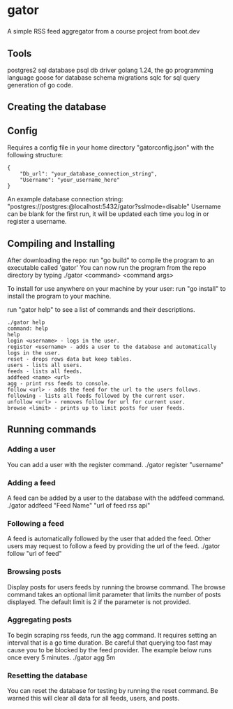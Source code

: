 # gator

###

A simple RSS feed aggregator from a course project from boot.dev

## Tools

postgres2 sql database
psql db driver
golang 1.24, the go programming language
goose for database schema migrations
sqlc for sql query generation of go code.

## Creating the database

## Config

Requires a config file in your home directory "gatorconfig.json"
with the following structure:

```
{
    "Db_url": "your_database_connection_string",
    "Username": "your_username_here"
}
```

An example database connection string: "postgres://postgres:@localhost:5432/gator?sslmode=disable"
Username can be blank for the first run, it will be updated each time you log in or register a username.

## Compiling and Installing

After downloading the repo:
run "go build" to compile the program to an executable called 'gator'
You can now run the program from the repo directory by typing ./gator \<command\> \<command args\>

To install for use anywhere on your machine by your user:
run "go install" to install the program to your machine.

run "gator help" to see a list of commands and their descriptions.

```
./gator help
command: help
help
login <username> - logs in the user.
register <username> - adds a user to the database and automatically logs in the user.
reset - drops rows data but keep tables.
users - lists all users.
feeds - lists all feeds.
addfeed <name> <url>
agg - print rss feeds to console.
follow <url> - adds the feed for the url to the users follows.
following - lists all feeds followed by the current user.
unfollow <url> - removes follow for url for current user.
browse <limit> - prints up to limit posts for user feeds.
```

## Running commands

### Adding a user

You can add a user with the register command.
./gator register "username"

### Adding a feed

A feed can be added by a user to the database with the addfeed command.
./gator addfeed "Feed Name" "url of feed rss api"

### Following a feed

A feed is automatically followed by the user that added the feed.
Other users may request to follow a feed by providing the url of the feed.
./gator follow "url of feed"

### Browsing posts

Display posts for users feeds by running the browse command.
The browse command takes an optional limit parameter that limits the number of posts displayed.
The default limit is 2 if the parameter is not provided.

### Aggregating posts

To begin scraping rss feeds, run the agg command.
It requires setting an interval that is a go time duration.
Be careful that querying too fast may cause you to be blocked by the feed provider.
The example below runs once every 5 minutes.
./gator agg 5m

### Resetting the database

You can reset the database for testing by running the reset command.
Be warned this will clear all data for all feeds, users, and posts.
